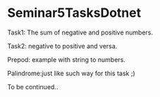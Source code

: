 # Seminar5TasksDotnet
Task1: The sum of negative and positive numbers.

Task2: negative to positive and versa.

Prepod: example with string to numbers.

Palindrome:just like such way for this task ;)

To be continued..
